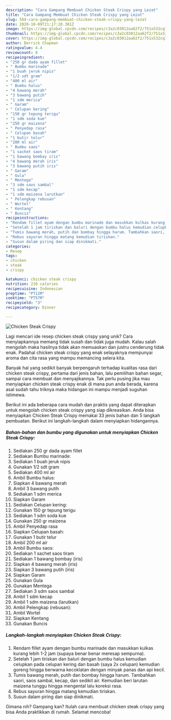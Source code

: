 ```yaml
---
description: "Cara Gampang Membuat Chicken Steak Crispy yang Lezat"
title: "Cara Gampang Membuat Chicken Steak Crispy yang Lezat"
slug: 564-cara-gampang-membuat-chicken-steak-crispy-yang-lezat
date: 2020-10-09T21:17:20.301Z
image: https://img-global.cpcdn.com/recipes/c3a2c03012aa62f2/751x532cq70/chicken-steak-crispy-foto-resep-utama.jpg
thumbnail: https://img-global.cpcdn.com/recipes/c3a2c03012aa62f2/751x532cq70/chicken-steak-crispy-foto-resep-utama.jpg
cover: https://img-global.cpcdn.com/recipes/c3a2c03012aa62f2/751x532cq70/chicken-steak-crispy-foto-resep-utama.jpg
author: Derrick Chapman
ratingvalue: 4.4
reviewcount: 8
recipeingredient:
- "250 gr dada ayam fillet"
- " Bumbu marinade"
- "1 buah jeruk nipis"
- "1/2 sdt gram"
- "400 ml air"
- " Bumbu halus"
- "4 bawang merah"
- "3 bawang putih"
- "1 sdm merica"
- " Garam"
- " Celupan kering"
- "150 gr tepung terigu"
- "1 sdm soda kue"
- "250 gr maizena"
- " Penyedap rasa"
- " Celupan basah"
- "1 butir telur"
- "200 ml air"
- " Bumbu saos"
- "1 sachet saos tiram"
- "1 bawang bombay iris"
- "4 bawang merah iris"
- "3 bawang putih iris"
- " Garam"
- " Gula"
- " Mentega"
- "3 sdm saos sambal"
- "1 sdm kecap"
- "1 sdm maizena larutkan"
- " Pelengkap rebusan"
- " Wortel"
- " Kentang"
- " Buncis"
recipeinstructions:
- "Rendam fillet ayam dengan bumbu marinade dan masukkan kulkas kurang lebih 1-2 jam (supaya benar benar meresap sempurna)."
- "Setelah 1 jam tiriskan dan baluri dengan bumbu halus kemudian celupkan pada celupan kering dan basah (saya 2x celupan) kemudian goreng hingga berwarna kecoklatan dengan minyak panas dan api kecil."
- "Tumis bawang merah, putih dan bombay hingga harum. Tambahkan saori, saos sambal, kecap, dan sedikit air. Kemudian beri larutan maizena tunggu hingga mengental lalu koreksi rasa."
- "Rebus sayuran hingga matang kemudian tiriskan."
- "Susun dalam piring dan siap dinikmati."
categories:
- Resep
tags:
- chicken
- steak
- crispy

katakunci: chicken steak crispy 
nutrition: 210 calories
recipecuisine: Indonesian
preptime: "PT12M"
cooktime: "PT57M"
recipeyield: "3"
recipecategory: Dinner

---
```



![Chicken Steak Crispy](https://img-global.cpcdn.com/recipes/c3a2c03012aa62f2/751x532cq70/chicken-steak-crispy-foto-resep-utama.jpg)

Lagi mencari ide resep chicken steak crispy yang unik? Cara menyiapkannya memang tidak susah dan tidak juga mudah. Kalau salah mengolah maka hasilnya tidak akan memuaskan dan justru cenderung tidak enak. Padahal chicken steak crispy yang enak selayaknya mempunyai aroma dan cita rasa yang mampu memancing selera kita.

Banyak hal yang sedikit banyak berpengaruh terhadap kualitas rasa dari chicken steak crispy, pertama dari jenis bahan, lalu pemilihan bahan segar, sampai cara membuat dan menyajikannya. Tak perlu pusing jika mau menyiapkan chicken steak crispy enak di mana pun anda berada, karena asal sudah tahu triknya maka hidangan ini mampu menjadi suguhan istimewa.




Berikut ini ada beberapa cara mudah dan praktis yang dapat diterapkan untuk mengolah chicken steak crispy yang siap dikreasikan. Anda bisa menyiapkan Chicken Steak Crispy memakai 33 jenis bahan dan 5 langkah pembuatan. Berikut ini langkah-langkah dalam menyiapkan hidangannya.

<!--inarticleads1-->

##### Bahan-bahan dan bumbu yang digunakan untuk menyiapkan Chicken Steak Crispy:

1. Sediakan 250 gr dada ayam fillet
1. Sediakan  Bumbu marinade:
1. Sediakan 1 buah jeruk nipis
1. Gunakan 1/2 sdt gram
1. Sediakan 400 ml air
1. Ambil  Bumbu halus:
1. Siapkan 4 bawang merah
1. Ambil 3 bawang putih
1. Sediakan 1 sdm merica
1. Siapkan  Garam
1. Sediakan  Celupan kering:
1. Gunakan 150 gr tepung terigu
1. Sediakan 1 sdm soda kue
1. Gunakan 250 gr maizena
1. Ambil  Penyedap rasa
1. Siapkan  Celupan basah:
1. Gunakan 1 butir telur
1. Ambil 200 ml air
1. Ambil  Bumbu saos:
1. Sediakan 1 sachet saos tiram
1. Sediakan 1 bawang bombay (iris)
1. Siapkan 4 bawang merah (iris)
1. Siapkan 3 bawang putih (iris)
1. Siapkan  Garam
1. Gunakan  Gula
1. Gunakan  Mentega
1. Sediakan 3 sdm saos sambal
1. Ambil 1 sdm kecap
1. Ambil 1 sdm maizena (larutkan)
1. Ambil  Pelengkap (rebusan):
1. Ambil  Wortel
1. Siapkan  Kentang
1. Gunakan  Buncis




<!--inarticleads2-->

##### Langkah-langkah menyiapkan Chicken Steak Crispy:

1. Rendam fillet ayam dengan bumbu marinade dan masukkan kulkas kurang lebih 1-2 jam (supaya benar benar meresap sempurna).
1. Setelah 1 jam tiriskan dan baluri dengan bumbu halus kemudian celupkan pada celupan kering dan basah (saya 2x celupan) kemudian goreng hingga berwarna kecoklatan dengan minyak panas dan api kecil.
1. Tumis bawang merah, putih dan bombay hingga harum. Tambahkan saori, saos sambal, kecap, dan sedikit air. Kemudian beri larutan maizena tunggu hingga mengental lalu koreksi rasa.
1. Rebus sayuran hingga matang kemudian tiriskan.
1. Susun dalam piring dan siap dinikmati.




Gimana nih? Gampang kan? Itulah cara membuat chicken steak crispy yang bisa Anda praktikkan di rumah. Selamat mencoba!
